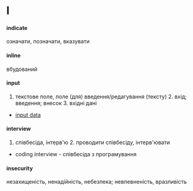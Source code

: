 # I

#### indicate
означати, позначати, вказувати

#### inline
вбудований

#### input
1. текстове поле, поле (для) введення/редагування (тексту) 2. вхід; введення; внесок 3. вхідні дані
  - [input data](./D.md#data)

#### interview
1. співбесіда, інтерв'ю 2. проводити співбесіду, інтерв'ювати
  - coding interview - співбесіда з програмування

#### insecurity
незахищеність, ненадійність, небезпека; невпевненість, вразливість
